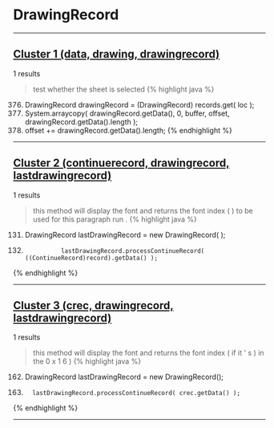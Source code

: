 # DrawingRecord

***

## [Cluster 1 (data, drawing, drawingrecord)](./1)
1 results
> test whether the sheet is selected 
{% highlight java %}
376. DrawingRecord drawingRecord = (DrawingRecord) records.get( loc );
377. System.arraycopy( drawingRecord.getData(), 0, buffer, offset, drawingRecord.getData().length );
378. offset += drawingRecord.getData().length;
{% endhighlight %}

***

## [Cluster 2 (continuerecord, drawingrecord, lastdrawingrecord)](./2)
1 results
> this method will display the font and returns the font index ( ) to be used for this paragraph run . 
{% highlight java %}
131. DrawingRecord lastDrawingRecord = new DrawingRecord( );
163.               lastDrawingRecord.processContinueRecord( ((ContinueRecord)record).getData() );
{% endhighlight %}

***

## [Cluster 3 (crec, drawingrecord, lastdrawingrecord)](./3)
1 results
> this method will display the font and returns the font index ( if it ' s ) in the 0 x 1 6 ) 
{% highlight java %}
162. DrawingRecord lastDrawingRecord = new DrawingRecord();
222.       lastDrawingRecord.processContinueRecord( crec.getData() );
{% endhighlight %}

***

